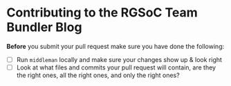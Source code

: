 # Contributing to the RGSoC Team Bundler Blog

__Before__ you submit your pull request make sure you have done the following:

- [ ] Run `middleman` locally and make sure your changes show up & look right
- [ ] Look at what files and commits your pull request will contain, are they the right ones, all the right ones, and only the right ones?

